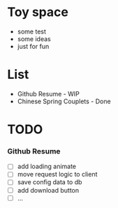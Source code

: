 # Toy space

- some test
- some ideas
- just for fun 
# List

- Github Resume - WIP
- Chinese Spring Couplets - Done

# TODO
### Github Resume 
- [ ] add loading animate
- [ ] move request logic to client
- [ ] save config data to db
- [ ] add download button
- [ ] ...